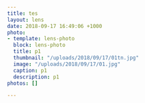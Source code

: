 ```yaml
---
title: tes
layout: lens
date: 2018-09-17 16:49:06 +1000
photo:
- template: lens-photo
  block: lens-photo
  title: p1
  thumbnail: "/uploads/2018/09/17/01tn.jpg"
  image: "/uploads/2018/09/17/01.jpg"
  caption: p1
  description: p1
photos: []

---
```

